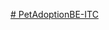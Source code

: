[# PetAdoptionBE-ITC](https://github.com/Etens/PetAdoptionFE-ITC/assets/45323562/e5538904-4952-4257-bcaa-cdc6367b8e1e)
